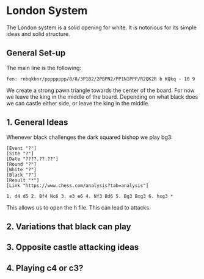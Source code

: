 # London System
The London system is a solid opening for white. It is notorious for its simple ideas and solid structure. 
## General Set-up
The main line is the following:

```chess
fen: rnbqkbnr/pppppppp/8/8/3P1B2/2PBPN2/PP1N1PPP/R2QK2R b KQkq - 10 9
```

We create a strong pawn triangle towards the center of the board. For now we leave the king in the middle of the board. Depending on what black does we can castle either side, or leave the king in the middle. 
## 1. General Ideas
Whenever black challenges the dark squared bishop we play bg3:

```pgn
[Event "?"]
[Site "?"]
[Date "????.??.??"]
[Round "?"]
[White "?"]
[Black "?"]
[Result "*"]
[Link "https://www.chess.com/analysis?tab=analysis"]

1. d4 d5 2. Bf4 Nc6 3. e3 e6 4. Nf3 Bd6 5. Bg3 Bxg3 6. hxg3 *
```

This allows us to open the h file. This can lead to attacks.

## 2. Variations that black can play
## 3. Opposite castle attacking ideas
## 4. Playing c4 or c3?